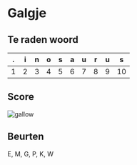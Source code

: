 # Galgje

## Te raden woord

|.|i|n|o|s|a|u|r|u|s|
|-|-|-|-|-|-|-|-|-|-|
|1|2|3|4|5|6|7|8|9|10||

## Score
![gallow](./images/6.png)

## Beurten
E, M, G, P, K, W